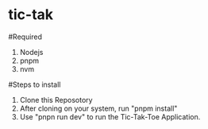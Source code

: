 # tic-tak
#Required 
1. Nodejs
2. pnpm
3. nvm

#Steps to install 

1. Clone this Reposotory
2. After cloning on your system, run "pnpm install"
3. Use "pnpn run dev" to run the Tic-Tak-Toe Application.

